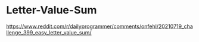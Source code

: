 # Letter-Value-Sum
https://www.reddit.com/r/dailyprogrammer/comments/onfehl/20210719_challenge_399_easy_letter_value_sum/
